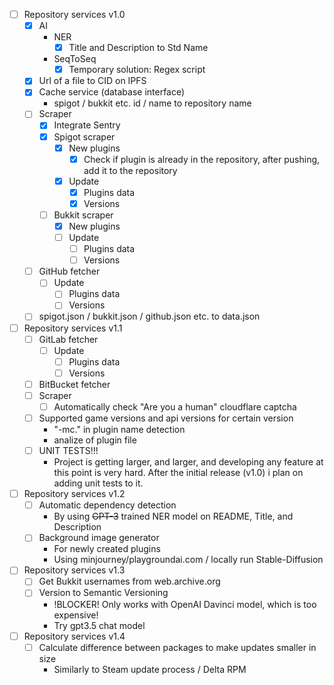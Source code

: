 - [ ] Repository services v1.0
	- [x] AI
		- NER
			- [x] Title and Description to Std Name
		- SeqToSeq
			- [x] Temporary solution: Regex script
	- [x] Url of a file to CID on IPFS
	- [x] Cache service (database interface)
		- spigot / bukkit etc. id / name to repository name
	- [ ] Scraper
		- [x] Integrate Sentry
		- [x] Spigot scraper
			- [x] New plugins
				- [x] Check if plugin is already in the repository, after pushing, add it to the repository
			- [x] Update
				- [x] Plugins data
				- [x] Versions
		- [ ] Bukkit scraper
			- [x] New plugins
			- [ ] Update
				- [ ] Plugins data
				- [ ] Versions
	- [ ] GitHub fetcher
		- [ ] Update
			- [ ] Plugins data
			- [ ] Versions
	- [ ] spigot.json / bukkit.json / github.json etc. to data.json
- [ ] Repository services v1.1
	- [ ] GitLab fetcher
		- [ ] Update
			- [ ] Plugins data
			- [ ] Versions
	- [ ] BitBucket fetcher
	- [ ] Scraper
		- [ ] Automatically check "Are you a human" cloudflare captcha
	- [ ] Supported game versions and api versions for certain version
		- "-mc." in plugin name detection
		- analize of plugin file
	- [ ] UNIT TESTS!!!
		- Project is getting larger, and larger, and developing any feature at this point is very hard. After the initial release (v1.0) i plan on adding unit tests to it.
- [ ] Repository services v1.2
	- [ ] Automatic dependency detection
		- By using ~~GPT-3~~ trained NER model on README, Title, and Description
	- [ ] Background image generator
		- For newly created plugins
		- Using minjourney/playgroundai.com / locally run Stable-Diffusion
- [ ] Repository services v1.3
	- [ ] Get Bukkit usernames from web.archive.org
	- [ ] Version to Semantic Versioning
		- !BLOCKER! Only works with OpenAI Davinci model, which is too expensive!
		- Try gpt3.5 chat model
- [ ] Repository services v1.4
	- [ ] Calculate difference between packages to make updates smaller in size
		- Similarly to Steam update process / Delta RPM